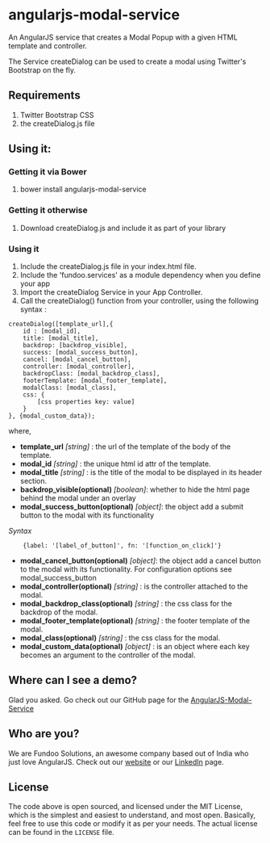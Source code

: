 angularjs-modal-service
=======================

An AngularJS service that creates a Modal Popup with a given HTML template and controller.

The Service createDialog can be used to create a modal using Twitter's Bootstrap on the fly.

## Requirements

1. Twitter Bootstrap CSS
2. the createDialog.js file

## Using it:

### Getting it via Bower

1. bower install angularjs-modal-service

### Getting it otherwise

1. Download createDialog.js and include it as part of your library

### Using it

1. Include the createDialog.js file in your index.html file.
2. Include the 'fundoo.services' as a module dependency when you define your app
3. Import the createDialog Service in your App Controller.
4. Call the createDialog() function from your controller, using the following syntax :

```
createDialog([template_url],{
    id : [modal_id],
    title: [modal_title],
    backdrop: [backdrop_visible],
    success: [modal_success_button],
    cancel: [modal_cancel_button],
    controller: [modal_controller],
    backdropClass: [modal_backdrop_class],
    footerTemplate: [modal_footer_template],
    modalClass: [modal_class],
    css: {
        [css properties key: value]
    }
}, {modal_custom_data});
```
where,

* **template_url** *[string]* : the url of the template of the body of the template.
* **modal_id** *[string]* : the unique html id attr of the template.
* **modal_title** *[string]* : is the title of the modal to be displayed in its header section.
* **backdrop_visible(optional)** *[boolean]*: whether to hide the html page behind the modal under an overlay
* **modal_success_button(optional)** *[object]*: the object add a submit button to the modal with its functionality

*Syntax*
```
    {label: '[label_of_button]', fn: '[function_on_click]'}
```

* **modal_cancel_button(optional)** *[object]*: the object add a cancel button to the modal with its functionality. For configuration options see modal_success_button
* **modal_controller(optional)** *[string]* : is the controller attached to the modal.
* **modal_backdrop_class(optional)** *[string]* : the css class for the backdrop of the modal.
* **modal_footer_template(optional)** *[string]* : the footer template of the modal.
* **modal_class(optional)** *[string]* : the css class for the modal.
* **modal_custom_data(optional)** *[object]* : is an object where each key becomes an argument to the controller of the modal.

## Where can I see a demo?

Glad you asked. Go check out our GitHub page for the [AngularJS-Modal-Service]

## Who are you?

We are Fundoo Solutions, an awesome company based out of India who just love AngularJS. Check out our [website] or our [LinkedIn] page.

## License

The code above is open sourced, and licensed under the MIT License, which is the simplest and easiest to understand, and most open.
Basically, feel free to use this code or modify it as per your needs. The actual license can be found in the `LICENSE` file.


[AngularJS-Modal-Service]: http://fundoo-solutions.github.io/angularjs-modal-service/
[website]: http://www.befundoo.com
[LinkedIn]: http://www.linkedin.com/company/fundoo-solutions
